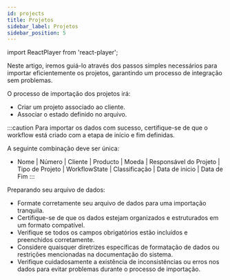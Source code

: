 ```yaml
---
id: projects
title: Projetos
sidebar_label: Projetos
sidebar_position: 5
---
```


import ReactPlayer from 'react-player';

Neste artigo, iremos guiá-lo através dos passos simples necessários para importar eficientemente os projetos, garantindo um processo de integração sem problemas.

O processo de importação dos projetos irá:

- Criar um projeto associado ao cliente.
- Associar o estado definido no arquivo.

<ReactPlayer controls muted url='/video/Import_Project.mov' />

:::caution
Para importar os dados com sucesso, certifique-se de que o workflow está criado com a etapa de início e fim definidas.

A seguinte combinação deve ser única:

- Nome | Número | Cliente | Producto | Moeda | Responsável do Projeto | Tipo de Projeto | WorkflowState | Classificação | Data de inicio | Data de Fim
  :::

Preparando seu arquivo de dados:

- Formate corretamente seu arquivo de dados para uma importação tranquila.
- Certifique-se de que os dados estejam organizados e estruturados em um formato compatível.
- Verifique se todos os campos obrigatórios estão incluídos e preenchidos corretamente.
- Considere quaisquer diretrizes específicas de formatação de dados ou restrições mencionadas na documentação do sistema.
- Verifique cuidadosamente a existência de inconsistências ou erros nos dados para evitar problemas durante o processo de importação.
